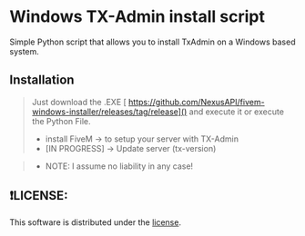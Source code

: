 # Windows TX-Admin install script
Simple Python script that allows you to install TxAdmin on a Windows based system. 

## Installation

>Just download the .EXE [ https://github.com/NexusAPI/fivem-windows-installer/releases/tag/release]() and execute it or execute the Python File.
>
> * install FiveM  -> to setup your server with TX-Admin
> * [IN PROGRESS] -> Update server (tx-version)

>* NOTE: I assume no liability in any case!

## ❗LICENSE:
This software is distributed under the [ license](/LICENSE).
